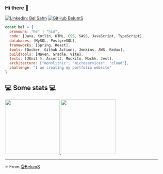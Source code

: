 ### Hi there 👋

<!--
**BelumS/BelumS** is a ✨ _special_ ✨ repository because its `README.md` (this file) appears on your GitHub profile.

Here are some ideas to get you started:

- 🔭 I’m currently working on ...
- 🌱 I’m currently learning ...
- 👯 I’m looking to collaborate on ...
- 🤔 I’m looking for help with ...
- 💬 Ask me about ...
- 📫 How to reach me: ...
- 😄 Pronouns: ...
- ⚡ Fun fact: ...
-->

[![Linkedin: Bel Sahn](https://img.shields.io/badge/-belsahn-blue?style=flat-square&logo=Linkedin&logoColor=white&link=https://www.linkedin.com/in/bel-sahn/)](https://www.linkedin.com/in/bel-sahn/)
[![GitHub BelumS](https://img.shields.io/github/followers/belums?label=follow&style=social)](https://github.com/belums)


```javascript
const bel = {
  pronouns: "he" | "him",
  code: [Java, Kotlin, HTML, CSS, SASS, JavaScript, TypeScript],
  databases: [MySQL, PostgreSQL],
  frameworks: [Spring, React],
  tools: [Docker, Github Actions, Jenkins, AWS, Redux],
  buildTools: [Maven, Gradle, Vite],
  tests: [JUnit 5, AssertJ, Mockito, Mockk, Jest],
  architecture: ["monolithic", "microservices", "cloud"],
  challenge: "I am creating my portfolio website"
}
```

<h2>💻 Some stats 💻</h2>

<a href="https://github.com/AVS1508">
  <img height="180em" src="https://github-readme-stats.vercel.app/api?username=belums&theme=buefy&show_icons=true" />
  <img height="180em" src="https://github-readme-stats.vercel.app/api/top-langs/?username=belums&theme=buefy&layout=compact" />
</a>

---

⭐️ From [@BelumS](https://github.com/BelumS)
